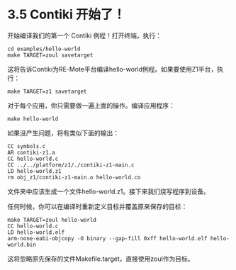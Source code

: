 # 3.5 Contiki 开始了！

开始编译我们的第一个 Contiki 例程！打开终端，执行：
```
cd examples/hello-world
make TARGET=zoul savetarget
```
这将告诉Contiki为RE-Mote平台编译hello-world例程。如果要使用Z1平台，执行：
```
make TARGET=z1 savetarget
```
对于每个应用，你只需要做一遍上面的操作。编译应用程序：
```
make hello-world
```
如果没产生问题，将有类似下面的输出：
```
CC symbols.c
AR contiki-z1.a
CC hello-world.c
CC ../../platform/z1/./contiki-z1-main.c
LD hello-world.z1
rm obj_z1/contiki-z1-main.o hello-world.co
```
文件夹中应该生成一个文件hello-world.z1。接下来我们烧写程序到设备。

任何时候，你可以在编译时重新定义目标并覆盖原来保存的目标：
```
make TARGET=zoul hello-world
CC hello-world.c
LD hello-world.elf
arm-none-eabi-objcopy -O binary --gap-fill 0xff hello-world.elf hello-world.bin
```
这将忽略原先保存的文件Makefile.target，直接使用zoul作为目标。